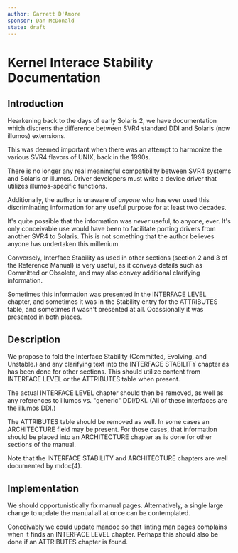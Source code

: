 ```yaml
---
author: Garrett D'Amore
sponsor: Dan McDonald
state: draft
---
```


# Kernel Interace Stability Documentation

## Introduction

Hearkening back to the days of early Solaris 2,
we have documentation which discrens the difference
between SVR4 standard DDI and Solaris (now illumos) extensions.

This was deemed important when there was an attempt to
harmonize the various SVR4 flavors of UNIX, back in the 1990s.

There is no longer any real meaningful compatibility
between SVR4 systems and Solaris or illumos.
Driver developers must write a device driver that
utilizes illumos-specific functions.

Additionally, the author is unaware of *anyone* who has
ever used this discriminating information for any useful
purpose for at least two decades.

It's quite possible that the information was *never* useful,
to anyone, ever.  It's only conceivable use would have been
to facilitate porting drivers from another SVR4 to Solaris.
This is not something that the author believes anyone has undertaken
this millenium.

Conversely, Interface Stability as used in other sections
(section 2 and 3 of the Reference Manual) is very useful, as
it conveys details such as Committed or Obsolete, and may
also convey additional clarifying information.

Sometimes this information was presented in the INTERFACE LEVEL
chapter, and sometimes it was in the Stability entry for the
ATTRIBUTES table, and sometimes it wasn't presented at all.
Ocassionally it was presented in both places.

## Description

We propose to fold the Interface Stability (Committed, Evolving, and Unstable.)
and any clarifying text into the INTERFACE STABILITY chapter as has been done
for other sections.
This should utilize content from INTERFACE LEVEL or the ATTRIBUTES table
when present.

The actual INTERFACE LEVEL chapter should then be removed, as well as
any references to illumos vs. "generic" DDI/DKI.
(All of these interfaces are the illumos DDI.)

The ATTRIBUTES table should be removed as well.
In some cases an ARCHITECTURE field may be present.
For those cases, that information should be placed into an
ARCHITECTURE chapter as is done for other sections of the manual.

Note that the INTERFACE STABILITY and ARCHITECTURE chapters are
well documented by mdoc(4).

## Implementation

We should opportunistically fix manual pages.
Alternatively, a single large change to update
the manual all at once can be contemplated.

Conceivably we could update mandoc so that linting man pages
complains when it finds an INTERFACE LEVEL chapter.
Perhaps this should also be done if an ATTRIBUTES chapter is found.
